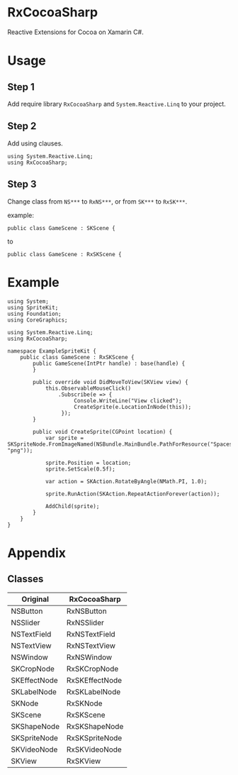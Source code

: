 # RxCocoaSharp

Reactive Extensions for Cocoa on Xamarin C#.

# Usage

## Step 1

Add require library ```RxCocoaSharp``` and ```System.Reactive.Linq``` to your project.

## Step 2

Add using clauses.

```
using System.Reactive.Linq;
using RxCocoaSharp;
```

## Step 3

Change class from ```NS***``` to ```RxNS***```,
or from ```SK***``` to ```RxSK***```.

example:

```
public class GameScene : SKScene {
```

to

```
public class GameScene : RxSKScene {
```

# Example

```
using System;
using SpriteKit;
using Foundation;
using CoreGraphics;

using System.Reactive.Linq;
using RxCocoaSharp;

namespace ExampleSpriteKit {
    public class GameScene : RxSKScene {
        public GameScene(IntPtr handle) : base(handle) {
        }

        public override void DidMoveToView(SKView view) {
            this.ObservableMouseClick()
                .Subscribe(e => {
                     Console.WriteLine("View clicked");
                     CreateSprite(e.LocationInNode(this));
                 });
        }

        public void CreateSprite(CGPoint location) {
            var sprite = SKSpriteNode.FromImageNamed(NSBundle.MainBundle.PathForResource("Spaceship", "png"));

            sprite.Position = location;
            sprite.SetScale(0.5f);

            var action = SKAction.RotateByAngle(NMath.PI, 1.0);

            sprite.RunAction(SKAction.RepeatActionForever(action));

            AddChild(sprite);
        }
    }
}
```

# Appendix

## Classes

|Original|RxCocoaSharp|
---|---
|NSButton|RxNSButton  |
|NSSlider|RxNSSlider  |
|NSTextField|RxNSTextField|
|NSTextView|RxNSTextView|
|NSWindow|RxNSWindow|
|SKCropNode|RxSKCropNode|
|SKEffectNode|RxSKEffectNode|
|SKLabelNode|RxSKLabelNode|
|SKNode|RxSKNode|
|SKScene|RxSKScene|
|SKShapeNode|RxSKShapeNode|
|SKSpriteNode|RxSKSpriteNode|
|SKVideoNode|RxSKVideoNode|
|SKView|RxSKView|


